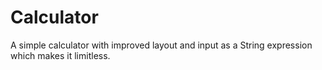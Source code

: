 # Calculator

A simple calculator with improved layout and input as a String expression which makes it limitless.
